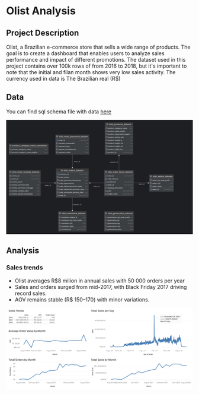 # Olist Analysis

## Project Description
Olist, a Brazilian e-commerce store that sells a wide range of products. The goal is to create a dashboard that enables users to analyze sales performance and impact of different promotions.
The dataset used in this project contains over 100k rows of from 2016 to 2018, but it's important to note that the initial and filan month shows very low sales activity. The currency used in data is The Brazilian real (R$)

## Data
You can find sql schema file with data [here](https://www.kaggle.com)

![Database schema](./img/olist.png)

## Analysis
### Sales trends
- Olist averages R$8 milion in annual sales with 50 000 orders per year
- Sales and orders surged from mid-2017, with Black Friday 2017 driving record sales.
- AOV remains stable (R$ 150–170) with minor variations.


![](./img/dashboard.png)
